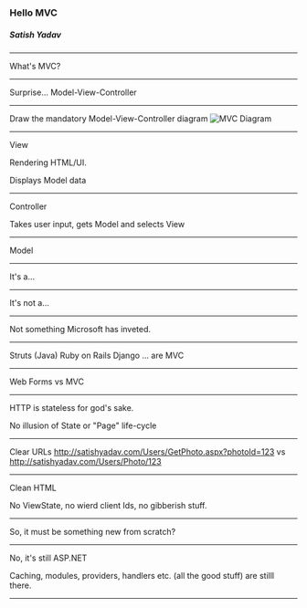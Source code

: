 ### Hello MVC
##### Satish Yadav

---

What's MVC?

---
Surprise...
Model-View-Controller

---

Draw the mandatory Model-View-Controller diagram
![MVC Diagram](https://www.pluralsight.com/content/dam/pluralsight/blog/2015/12/tutorial-angularjs-mvc-implementation/wp/img/AngularJS_01.png)

---

View

Rendering HTML/UI.

Displays Model data

---

Controller

Takes user input, gets Model and selects View

---

Model

---

It's a...

--- 

It's not a...

--- 

Not something Microsoft has inveted.

---

Struts (Java)
Ruby on Rails
Django
... are MVC

---
Web Forms vs MVC

---

HTTP is stateless for god's sake.

No illusion of State or "Page" life-cycle

---

Clear URLs
http://satishyadav.com/Users/GetPhoto.aspx?photoId=123
	vs
http://satishyadav.com/Users/Photo/123

---

Clean HTML

No ViewState, no wierd client Ids, no gibberish stuff.

---

So, it must be something new from scratch?

---

No, it's still ASP.NET

Caching, modules, providers, handlers etc. (all the good stuff) are stilll there.

---